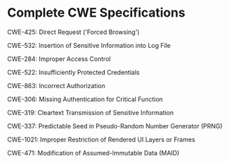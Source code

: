 

# Complete CWE Specifications

CWE-425: Direct Request ('Forced Browsing')

CWE-532: Insertion of Sensitive Information into Log File

CWE-284: Improper Access Control

CWE-522: Insufficiently Protected Credentials

CWE-863: Incorrect Authorization

CWE-306: Missing Authentication for Critical Function

CWE-319: Cleartext Transmission of Sensitive Information

CWE-337: Predictable Seed in Pseudo-Random Number Generator (PRNG)

CWE-1021: Improper Restriction of Rendered UI Layers or Frames

CWE-471: Modification of Assumed-Immutable Data (MAID)